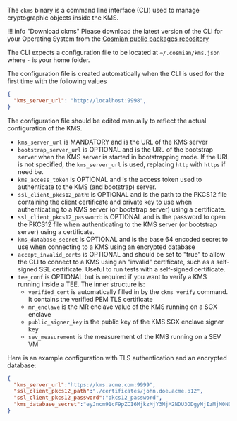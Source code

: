 The `ckms` binary is a command line interface (CLI) used to manage cryptographic objects inside the KMS.

!!! info "Download ckms"
    Please download the latest version of the CLI for your Operating System from the [Cosmian public packages repository](https://package.cosmian.com/kms/4.9.0/)

The CLI expects a configuration file to be located at `~/.cosmian/kms.json` where `~` is your home folder.

The configuration file is created automatically when the CLI is used for the first time with the following values

```json
{
  "kms_server_url": "http://localhost:9998",
}
```

The configuration file should be edited manually to reflect the actual configuration of the KMS.

- `kms_server_url` is MANDATORY and is the URL of the KMS server
- `bootstrap_server_url` is OPTIONAL and is the URL of the bootstrap server when the KMS server is started in bootstrapping mode. If the URL is not specified, the `kms_server_url` is used, replacing `http` with `https` if need be.
- `kms_access_token` is OPTIONAL and is the access token used to authenticate to the KMS (and bootstrap) server.
- `ssl_client_pkcs12_path`: is OPTIONAL and is the path to the PKCS12 file containing the client certificate and private key to use when authenticating to a KMS server (or bootstrap server) using a certificate.
- `ssl_client_pkcs12_password`: is OPTIONAL and is the password to open the PKCS12 file when authenticating to the KMS server (or bootstrap server) using a certificate.
- `kms_database_secret` is OPTIONAL and is the base 64 encoded secret to use when connecting to a KMS using an encrypted database
- `accept_invalid_certs` is OPTIONAL and should be set to "true" to allow the CLI to connect to a KMS using an "invalid" certificate, such as a self-signed SSL certificate. Useful to run tests with a self-signed certificate.
- `tee_conf` is OPTIONAL but is required if you want to verify a KMS running inside a TEE. The inner structure is:
  - `verified_cert` is automatically filled in by the `ckms verify` command. It contains the verified PEM TLS certificate
  - `mr_enclave` is the MR enclave value of the KMS running on a SGX enclave
  - `public_signer_key` is the public key of the KMS SGX enclave signer key
  - `sev_measurement` is the measurement of the KMS running on a SEV VM

Here is an example configuration with TLS authentication and an encrypted database:

```json
{
  "kms_server_url":"https://kms.acme.com:9999",
  "ssl_client_pkcs12_path":"./certificates/john.doe.acme.p12",
  "ssl_client_pkcs12_password":"pkcs12_password",
  "kms_database_secret":"eyJncm91cF9pZCI6MjkzMjY3MjM2NDU3ODgyMjIzMjM0NDY2MjkxNTY2NDk5Nzc0NTk1LCJrZXkiOlsyMTgsNDIsMTkzLDE4Myw1OSwyMzQsMTY3LDE3Niw4OCwxNjYsMjUyLDYyLDk5LDU4LDM0LDUxLDE1Nyw5NiwyMjEsMjE1LDIwMSwxOTcsODYsOTksMTI1LDIxMSw2Niw0MCw0MiwyNDYsMTgzLDg1XX0="
}
```
